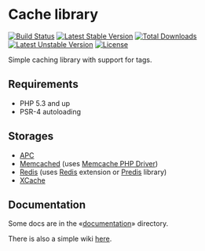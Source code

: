 Cache library
=============

[![Build Status](https://travis-ci.org/endeveit/cache.png?branch=v1.0.0)](https://travis-ci.org/endeveit/cache) [![Latest Stable Version](https://poser.pugx.org/endeveit/cache/v/stable.svg)](https://packagist.org/packages/endeveit/cache) [![Total Downloads](https://poser.pugx.org/endeveit/cache/downloads.svg)](https://packagist.org/packages/endeveit/cache) [![Latest Unstable Version](https://poser.pugx.org/endeveit/cache/v/unstable.svg)](https://packagist.org/packages/endeveit/cache) [![License](https://poser.pugx.org/endeveit/cache/license.svg)](https://packagist.org/packages/endeveit/cache)

Simple caching library with support for tags.

Requirements
------------

* PHP 5.3 and up
* PSR-4 autoloading

Storages
--------
* [APC](http://php.net/apc)
* [Memcached](http://memcached.org/) (uses [Memcache PHP Driver](http://php.net/book.memcache.php))
* [Redis](http://redis.io) (uses [Redis](https://github.com/nicolasff/phpredis/) extension or [Predis](https://github.com/nrk/predis) library)
* [XCache](http://xcache.lighttpd.net/)

Documentation
-------------

Some docs are in the «[documentation](https://github.com/endeveit/cache/tree/master/documentation)» directory.

There is also a simple wiki [here](https://github.com/endeveit/cache/wiki).
